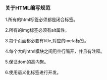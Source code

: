 ### 关于HTML编写规范


1.所有的html标签必须都是闭合标签。

2.所有的img标签必须有alt属性。

3.每个页面都必要有title,对应的meta标签。

4.每个大的html模块之间用空行隔开，并且有注释。

5.保证dom的高内聚。

6.使用语义化标签进行开发。
